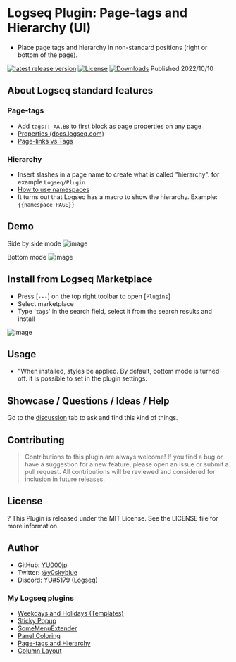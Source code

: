 # Logseq Plugin: Page-tags and Hierarchy (UI)

- Place page tags and hierarchy in non-standard positions (right or bottom of the page).

 [![latest release version](https://img.shields.io/github/v/release/YU000jp/logseq-page-tags-and-hierarchy)](https://github.com/YU000jp/logseq-page-tags-and-hierarchy/releases)
[![License](https://img.shields.io/github/license/YU000jp/logseq-page-tags-and-hierarchy?color=blue)](https://github.com/YU000jp/logseq-page-tags-and-hierarchy/blob/main/LICENSE)
[![Downloads](https://img.shields.io/github/downloads/YU000jp/logseq-page-tags-and-hierarchy/total.svg)](https://github.com/YU000jp/logseq-page-tags-and-hierarchy/releases)
 Published 2022/10/10

## About Logseq standard features

### Page-tags

- Add `tags:: AA,BB` to first block as page properties on any page
- [Properties (docs.logseq.com)](https://docs.logseq.com/#/page/properties)
- [Page-links vs Tags](https://aryansawhney.com/pages/page-links-vs-tags-in-logseq/#special-case-page-tags)

### Hierarchy

- Insert slashes in a page name to create what is called "hierarchy". for example `Logseq/Plugin`
- [How to use namespaces](https://www.logseqmastery.com/blog/logseq-namespaces)
- It turns out that Logseq has a macro to show the hierarchy. Example: `{{namespace PAGE}}`

## Demo

Side by side mode
![image](https://github.com/YU000jp/logseq-page-tags-and-hierarchy/assets/111847207/641562cf-d7ac-40f6-805b-9e74377daa3c)

Bottom mode
![image](https://github.com/YU000jp/logseq-page-tags-and-hierarchy/assets/111847207/96aabe66-9f72-45ae-aa16-dce949c063b2)

## Install from Logseq Marketplace

- Press [`---`] on the top right toolbar to open [`Plugins`]
- Select marketplace
- Type '`tags`' in the search field, select it from the search results and install

![image](https://user-images.githubusercontent.com/111847207/229359364-fb75af38-ff92-4aff-9c6d-c4c4e840de0f.png)

## Usage

- "When installed, styles be applied. By default, bottom mode is turned off. it is possible to set in the plugin settings.

## Showcase / Questions / Ideas / Help

Go to the [discussion](https://github.com/YU000jp/logseq-page-tags-and-hierarchy/discussions) tab to ask and find this kind of things.

## Contributing

> Contributions to this plugin are always welcome! If you find a bug or have a suggestion for a new feature, please open an issue or submit a pull request. All contributions will be reviewed and considered for inclusion in future releases.

## License

? This Plugin is released under the MIT License. See the LICENSE file for more information.

## Author

* GitHub: [YU000jp](https://github.com/YU000jp)
* Twitter: [@y0skyblue](https://twitter.com/y0skyblue)
* Discord: YU#5179 ([Logseq](https://discord.gg/logseq))

### My Logseq plugins

- [Weekdays and Holidays (Templates)](https://github.com/YU000jp/logseq-plugin-weekdays-and-weekends)
- [Sticky Popup](https://github.com/YU000jp/logseq-plugin-sticky-popup)
- [SomeMenuExtender](https://github.com/YU000jp/logseq-plugin-some-menu-extender)
- [Panel Coloring](https://github.com/YU000jp/logseq-plugin-panel-coloring)
- [Page-tags and Hierarchy](https://github.com/YU000jp/logseq-page-tags-and-hierarchy)
- [Column Layout](https://github.com/YU000jp/Logseq-column-Layout)
